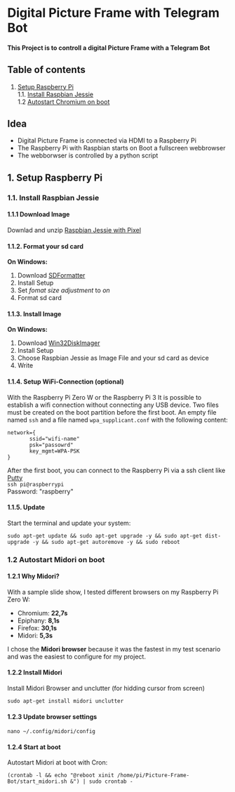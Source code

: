 # Digital Picture Frame with Telegram Bot
#### This Project is to controll a digital Picture Frame with a Telegram Bot

## Table of contents
1. [Setup Raspberry Pi](#1-setup-raspberry-pi)  
 1.1. [Install Raspbian Jessie](#11-install-raspbian-jessie)  
 1.2 [Autostart Chromium on boot](#12-autostart-chromium-on-boot)

## Idea 
* Digital Picture Frame is connected via HDMI to a Raspberry Pi
* The Raspberry Pi with Raspbian starts on Boot a fullscreen webbrowser 
* The webborwser is controlled by a python script 


## 1. Setup Raspberry Pi

### 1.1. Install Raspbian Jessie ###

#### 1.1.1 Download Image 
Downlad and unzip [Raspbian Jessie with Pixel](https://www.raspberrypi.org/downloads/raspbian/)

#### 1.1.2. Format your sd card 
__On Windows:__
1. Download [SDFormatter](https://www.sdcard.org/downloads/formatter_4/)
2. Install Setup
3. Set _fomat size adjustment_ to _on_
4. Format sd card 

#### 1.1.3. Install Image 
__On Windows:__
1. Download [Win32DiskImager](https://sourceforge.net/projects/win32diskimager/)
2. Install Setup
3. Choose Raspbian Jessie as Image File and your sd card as device
4. Write

#### 1.1.4. Setup WiFi-Connection (optional) 
With the Raspberry Pi Zero W or the Raspberry Pi 3 It is possible to establish a wifi connection without connecting any USB device. Two files must be created on the boot partition before the first boot. An empty file named `ssh` and a file named `wpa_supplicant.conf` with the following content:
```
network={
       ssid="wifi-name"
       psk="passowrd"
       key_mgmt=WPA-PSK
}
```
After the first boot, you can connect to the Raspberry Pi via a ssh client like [Putty](http://www.putty.org/)  
`ssh pi@raspberrypi`  
Password: "raspberry"

#### 1.1.5. Update   
Start the terminal and update your system: 
```
sudo apt-get update && sudo apt-get upgrade -y && sudo apt-get dist-upgrade -y && sudo apt-get autoremove -y && sudo reboot
```

### 1.2 Autostart Midori on boot

#### 1.2.1 Why Midori?
With a sample slide show, I tested different browsers on my Raspberry Pi Zero W:  
* Chromium: **22,7s**
* Epiphany: **8,1s**
* Firefox:  **30,1s**
* Midori:   **5,3s**

I chose the **Midori browser** because it was the fastest in my test scenario and was the easiest to configure for my project.

#### 1.2.2 Install Midori
Install Midori Browser and unclutter (for hidding cursor from screen)
```
sudo apt-get install midori unclutter
```

#### 1.2.3 Update browser settings

```
nano ~/.config/midori/config
```

#### 1.2.4 Start at boot
Autostart Midori at boot with Cron:  
```
(crontab -l && echo "@reboot xinit /home/pi/Picture-Frame-Bot/start_midori.sh &") | sudo crontab -

```